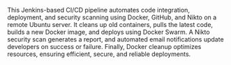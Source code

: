 This Jenkins-based CI/CD pipeline automates code integration, deployment, and security scanning using Docker, GitHub, and Nikto on a remote Ubuntu server. It cleans up old containers, pulls the latest code, builds a new Docker image, and deploys using Docker Swarm. A Nikto security scan generates a report, and automated email notifications update developers on success or failure. Finally, Docker cleanup optimizes resources, ensuring efficient, secure, and reliable deployments.
